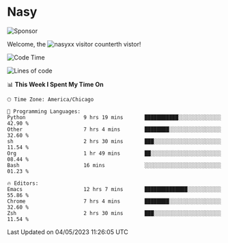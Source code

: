 # Nasy

<!--
<p align="center">
<img height="200" src="https://github-readme-stats.vercel.app/api?username=nasyxx&count_private=true&show_icons=true&theme=dracula&include_all_commits=true"/>
<img height="200" src="https://github-readme-stats.vercel.app/api/top-langs/?username=nasyxx&theme=dracula&hide=html,jupyter+notebook&count_private=true&show_icons=true"/>
</p>

  
----------------
-->

![Sponsor](https://img.shields.io/static/v1.svg?label=Sponsor&message=%E2%9D%A4&logo=GitHub&style=flat&color=pink)
 
Welcome, the ![nasyxx visitor counter](https://count.getloli.com/get/@nasyxx?theme=rule34)th vistor!
 
<!--START_SECTION:waka-->
![Code Time](http://img.shields.io/badge/Code%20Time-3%2C478%20hrs%2059%20mins-blue)

![Lines of code](https://img.shields.io/badge/From%20Hello%20World%20I%27ve%20Written-6.2%20million%20lines%20of%20code-blue)

📊 **This Week I Spent My Time On** 

```text
🕑︎ Time Zone: America/Chicago

💬 Programming Languages: 
Python                   9 hrs 19 mins       ███████████░░░░░░░░░░░░░░   42.90 % 
Other                    7 hrs 4 mins        ████████░░░░░░░░░░░░░░░░░   32.60 % 
sh                       2 hrs 30 mins       ███░░░░░░░░░░░░░░░░░░░░░░   11.54 % 
Org                      1 hr 49 mins        ██░░░░░░░░░░░░░░░░░░░░░░░   08.44 % 
Bash                     16 mins             ░░░░░░░░░░░░░░░░░░░░░░░░░   01.23 % 

🔥 Editors: 
Emacs                    12 hrs 7 mins       ██████████████░░░░░░░░░░░   55.86 % 
Chrome                   7 hrs 4 mins        ████████░░░░░░░░░░░░░░░░░   32.60 % 
Zsh                      2 hrs 30 mins       ███░░░░░░░░░░░░░░░░░░░░░░   11.54 % 
```


 Last Updated on 04/05/2023 11:26:05 UTC
<!--END_SECTION:waka-->

<!-- ![visitors](https://visitor-badge.laobi.icu/badge?page_id=nasyxx.nasyxx) -->
